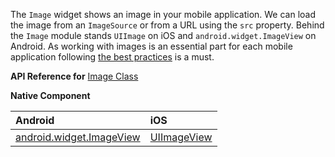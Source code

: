 The `Image` widget shows an image in your mobile application. 
We can load the image from an `ImageSource` or from a URL using the `src` property.
Behind the `Image` module stands `UIImage` on iOS and `android.widget.ImageView` on Android.
As working with images is an essential part for each mobile application following [the best practices](https://docs.nativescript.org/best-practices/images-optimisations) is a must.

**API Reference for** [Image Class](http://docs.nativescript.org/api-reference/modules/_ui_image_.html)

**Native Component**

| Android                | iOS      |
|:-----------------------|:---------|
| [android.widget.ImageView](http://developer.android.com/reference/android/widget/ImageView.html) | [UIImageView](https://developer.apple.com/library/ios/documentation/UIKit/Reference/UIImageView_Class/) |